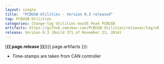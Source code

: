 ```yaml
---
layout: single
title:  "PCBUSB-Utilities - Version 0.3 released"
tag: PCBUSB-Utilities
categories: Change-log Utilities macOS Peak PCBUSB
artifacts: https://github.com/mac-can/PCBUSB-Utilities/releases/tag/v0.3
release: Version 0.3 (Build 371 of November 23, 2014)
---
```

[**{{ page.release }}**]({{ page.artifacts }}):

- Time-stamps are taken from CAN controller
